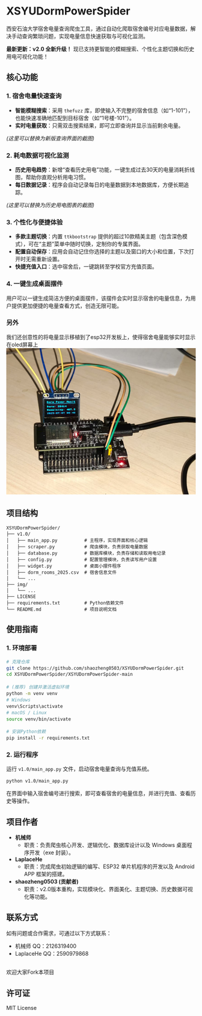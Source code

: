 # XSYUDormPowerSpider

西安石油大学宿舍电量查询爬虫工具，通过自动化爬取宿舍编号对应电量数据，解决手动查询繁琐问题，实现电量信息快速获取与可视化监测。

**最新更新：v2.0 全新升级！** 现已支持更智能的模糊搜索、个性化主题切换和历史用电可视化功能！

## 核心功能

### 1. 宿舍电量快速查询
- **智能模糊搜索**：采用 `thefuzz` 库，即使输入不完整的宿舍信息（如“1-101”），也能快速准确地匹配到目标宿舍（如“1号楼-101”）。
- **实时电量获取**：只需双击搜索结果，即可立即查询并显示当前剩余电量。

*(这里可以替换为新版查询界面的截图)*

### 2. 耗电数据可视化监测
- **历史用电趋势**：新增“查看历史用电”功能，一键生成过去30天的电量消耗折线图，帮助你直观分析用电习惯。
- **每日数据记录**：程序会自动记录每日的电量数据到本地数据库，方便长期追踪。

*(这里可以替换为历史用电图表的截图)*

### 3. 个性化与便捷体验
- **多款主题切换**：内置 `ttkbootstrap` 提供的超过10款精美主题（包含深色模式），可在“主题”菜单中随时切换，定制你的专属界面。
- **配置自动保存**：应用会自动记住你选择的主题以及窗口的大小和位置，下次打开时无需重新设置。
- **快捷充值入口**：选中宿舍后，一键跳转至学校官方充值页面。

### 4. 一键生成桌面摆件
用户可以一键生成简洁方便的桌面摆件，该摆件会实时显示宿舍的电量信息，为用户提供更加便捷的电量查看方式，创造无限可能。

### 另外
我们还创意性的将电量显示移植到了esp32开发板上，使得宿舍电量能够实时显示在oled屏幕上
![ESP32实时显示宿舍电量](img/展示1.png)

## 项目结构

```plaintext
XSYUDormPowerSpider/
├── v1.0/
│   ├── main_app.py          # 主程序，实现界面和核心逻辑
│   ├── scraper.py           # 爬虫模块，负责获取电量数据
│   ├── database.py          # 数据库模块，负责存储和读取用电记录
│   ├── config.py            # 配置管理模块，负责读写用户设置
│   ├── widget.py            # 桌面小摆件程序
│   ├── dorm_rooms_2025.csv  # 宿舍信息文件
│   └── ...
├── img/
│   └── ...
├── LICENSE
├── requirements.txt         # Python依赖文件
└── README.md                # 项目说明文档
```

## 使用指南

### 1. 环境部署

```bash
# 克隆仓库
git clone https://github.com/shaozheng0503/XSYUDormPowerSpider.git
cd XSYUDormPowerSpider/XSYUDormPowerSpider-main

# (推荐) 创建并激活虚拟环境
python -m venv venv
# Windows
venv\Scripts\activate
# macOS / Linux
source venv/bin/activate

# 安装Python依赖
pip install -r requirements.txt
```

### 2. 运行程序
运行 `v1.0/main_app.py` 文件，启动宿舍电量查询与充值系统。
```bash
python v1.0/main_app.py
```

在界面中输入宿舍编号进行搜索，即可查看宿舍的电量信息，并进行充值、查看历史等操作。

## 项目作者

- **机械师**
  - 职责：负责爬虫核心开发、逻辑优化、数据库设计以及 Windows 桌面程序开发（exe 封装）。
- **LaplaceHe**
  - 职责：完成爬虫初始逻辑的编写、ESP32 单片机程序的开发以及 Android APP 框架的搭建。
- **shaozheng0503 (贡献者)**
  - 职责：v2.0版本重构，实现模块化、界面美化、主题切换、历史数据可视化等功能。

## 联系方式

如有问题或合作需求，可通过以下方式联系：

- 机械师 QQ：2126319400
- LaplaceHe QQ：2590979868

##
欢迎大家Fork本项目

## 许可证

MIT License